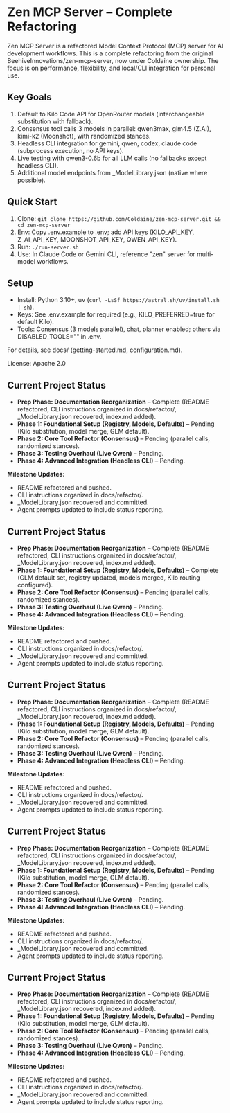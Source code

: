 # Zen MCP Server – Complete Refactoring

Zen MCP Server is a refactored Model Context Protocol (MCP) server for AI development workflows. This is a complete refactoring from the original BeehiveInnovations/zen-mcp-server, now under Coldaine ownership. The focus is on performance, flexibility, and local/CLI integration for personal use.

## Key Goals
1. Default to Kilo Code API for OpenRouter models (interchangeable substitution with fallback).
2. Consensus tool calls 3 models in parallel: qwen3max, glm4.5 (Z.AI), kimi-k2 (Moonshot), with randomized stances.
3. Headless CLI integration for gemini, qwen, codex, claude code (subprocess execution, no API keys).
4. Live testing with qwen3-0.6b for all LLM calls (no fallbacks except headless CLI).
5. Additional model endpoints from _ModelLibrary.json (native where possible).

## Quick Start
1. Clone: `git clone https://github.com/Coldaine/zen-mcp-server.git && cd zen-mcp-server`
2. Env: Copy .env.example to .env; add API keys (KILO_API_KEY, Z_AI_API_KEY, MOONSHOT_API_KEY, QWEN_API_KEY).
3. Run: `./run-server.sh`
4. Use: In Claude Code or Gemini CLI, reference "zen" server for multi-model workflows.

## Setup
- Install: Python 3.10+, uv (`curl -LsSf https://astral.sh/uv/install.sh | sh`).
- Keys: See .env.example for required (e.g., KILO_PREFERRED=true for default Kilo).
- Tools: Consensus (3 models parallel), chat, planner enabled; others via DISABLED_TOOLS="" in .env.

For details, see docs/ (getting-started.md, configuration.md).

License: Apache 2.0

## Current Project Status
- **Prep Phase: Documentation Reorganization** – Complete (README refactored, CLI instructions organized in docs/refactor/, _ModelLibrary.json recovered, index.md added).
- **Phase 1: Foundational Setup (Registry, Models, Defaults)** – Pending (Kilo substitution, model merge, GLM default).
- **Phase 2: Core Tool Refactor (Consensus)** – Pending (parallel calls, randomized stances).
- **Phase 3: Testing Overhaul (Live Qwen)** – Pending.
- **Phase 4: Advanced Integration (Headless CLI)** – Pending.

**Milestone Updates:**
- README refactored and pushed.
- CLI instructions organized in docs/refactor/.
- _ModelLibrary.json recovered and committed.
- Agent prompts updated to include status reporting.


## Current Project Status
- **Prep Phase: Documentation Reorganization** – Complete (README refactored, CLI instructions organized in docs/refactor/, _ModelLibrary.json recovered, index.md added).
- **Phase 1: Foundational Setup (Registry, Models, Defaults)** – Complete (GLM default set, registry updated, models merged, Kilo routing configured).
- **Phase 2: Core Tool Refactor (Consensus)** – Pending (parallel calls, randomized stances).
- **Phase 3: Testing Overhaul (Live Qwen)** – Pending.
- **Phase 4: Advanced Integration (Headless CLI)** – Pending.

**Milestone Updates:**
- README refactored and pushed.
- CLI instructions organized in docs/refactor/.
- _ModelLibrary.json recovered and committed.
- Agent prompts updated to include status reporting.


## Current Project Status
- **Prep Phase: Documentation Reorganization** – Complete (README refactored, CLI instructions organized in docs/refactor/, _ModelLibrary.json recovered, index.md added).
- **Phase 1: Foundational Setup (Registry, Models, Defaults)** – Pending (Kilo substitution, model merge, GLM default).
- **Phase 2: Core Tool Refactor (Consensus)** – Pending (parallel calls, randomized stances).
- **Phase 3: Testing Overhaul (Live Qwen)** – Pending.
- **Phase 4: Advanced Integration (Headless CLI)** – Pending.

**Milestone Updates:**
- README refactored and pushed.
- CLI instructions organized in docs/refactor/.
- _ModelLibrary.json recovered and committed.
- Agent prompts updated to include status reporting.


## Current Project Status
- **Prep Phase: Documentation Reorganization** – Complete (README refactored, CLI instructions organized in docs/refactor/, _ModelLibrary.json recovered, index.md added).
- **Phase 1: Foundational Setup (Registry, Models, Defaults)** – Pending (Kilo substitution, model merge, GLM default).
- **Phase 2: Core Tool Refactor (Consensus)** – Pending (parallel calls, randomized stances).
- **Phase 3: Testing Overhaul (Live Qwen)** – Pending.
- **Phase 4: Advanced Integration (Headless CLI)** – Pending.

**Milestone Updates:**
- README refactored and pushed.
- CLI instructions organized in docs/refactor/.
- _ModelLibrary.json recovered and committed.
- Agent prompts updated to include status reporting.


## Current Project Status
- **Prep Phase: Documentation Reorganization** – Complete (README refactored, CLI instructions organized in docs/refactor/, _ModelLibrary.json recovered, index.md added).
- **Phase 1: Foundational Setup (Registry, Models, Defaults)** – Pending (Kilo substitution, model merge, GLM default).
- **Phase 2: Core Tool Refactor (Consensus)** – Pending (parallel calls, randomized stances).
- **Phase 3: Testing Overhaul (Live Qwen)** – Pending.
- **Phase 4: Advanced Integration (Headless CLI)** – Pending.

**Milestone Updates:**
- README refactored and pushed.
- CLI instructions organized in docs/refactor/.
- _ModelLibrary.json recovered and committed.
- Agent prompts updated to include status reporting.

